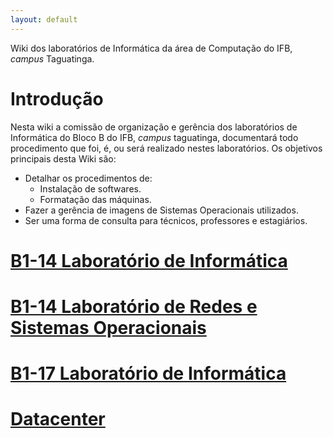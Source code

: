 ```yaml
---
layout: default
---
```


Wiki dos laboratórios de Informática da área de Computação do IFB, *campus*
Taguatinga.

# Introdução

Nesta wiki a comissão de organização e gerência dos laboratórios de Informática
do Bloco B do IFB, *campus* taguatinga, documentará todo procedimento que foi,
é, ou será realizado nestes laboratórios. Os objetivos principais desta Wiki são:

- Detalhar os procedimentos de:
    -  Instalação de softwares.
    -  Formatação das máquinas.
- Fazer a gerência de imagens de Sistemas Operacionais utilizados.
- Ser uma forma de consulta para técnicos, professores e estagiários.


# [B1-14 Laboratório de Informática](b1-14)


# [B1-14 Laboratório de Redes e Sistemas Operacionais](b1-16)


# [B1-17 Laboratório de Informática](b1-17)

# [Datacenter](Datacenter)
